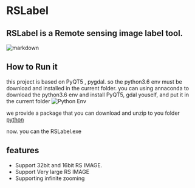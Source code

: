 #	RSLabel

##	RSLabel is a **Remote sensing image label tool.**


![markdown](https://github.com/enigma19971/RSLabel/blob/master/pic1.PNG "markdown")


##	How to Run it
this project is based on PyQT5 , pygdal.   so the python3.6 env must be download and installed in the current folder.
you can using annaconda to download the python3.6 env and install PyQT5, gdal youself, and put it in the current folder
![Python Env](https://github.com/enigma19971/RSLabel/blob/master/python.PNG "like that")

we provide a package that you can download and unzip to you folder
[python](https://pan.baidu.com/s/1h4soOEfQGFiTA88H1b8yuw)

now. you can the RSLabel.exe


##	features
-	Support 32bit and 16bit RS IMAGE. 
-	Support Very large RS IMAGE
-	Supporting infinite zooming
